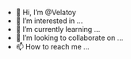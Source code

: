 - 👋 Hi, I’m @Velatoy
- 👀 I’m interested in ...
- 🌱 I’m currently learning ...
- 💞️ I’m looking to collaborate on ...
- 📫 How to reach me ...

<!---
Velatoy/Velatoy is a ✨ special ✨ repository because its `README.md` (this file) appears on your GitHub profile.
You can click the Preview link to take a look at your changes.
--->
